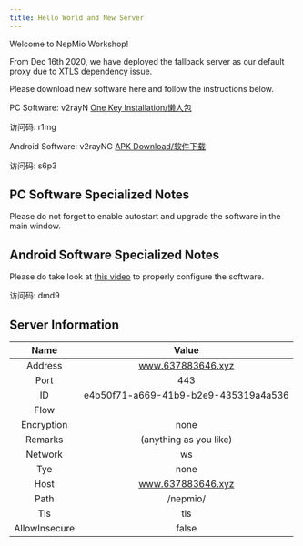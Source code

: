 ```yaml
---
title: Hello World and New Server
---
```

Welcome to NepMio Workshop!

From Dec 16th 2020, we have deployed the fallback server as our default proxy due to XTLS dependency issue.

<!--more-->

Please download new software here and follow the instructions below.

PC Software: v2rayN [One Key Installation/懒人包](https://cloud.189.cn/t/YFJriqYf6fAj) 

访问码: r1mg

Android Software: v2rayNG [APK Download/软件下载](https://cloud.189.cn/t/RfUZJnZVbaMz)

访问码: s6p3

## PC Software Specialized Notes

Please do not forget to enable autostart and upgrade the software in the main window.

## Android Software Specialized Notes

Please do take look at [this video](https://cloud.189.cn/t/QVbqE3VBJVV3) to properly configure the software.

访问码: dmd9

## Server Information

|Name|Value|
|:----:|:----:|
|Address|www.637883646.xyz|
|Port|443|
|ID|e4b50f71-a669-41b9-b2e9-435319a4a536|
|Flow| |
|Encryption|none|
|Remarks|(anything as you like)|
|Network|ws|
|Tye|none|
|Host|www.637883646.xyz|
|Path|/nepmio/|
|Tls|tls|
|AllowInsecure|false|
